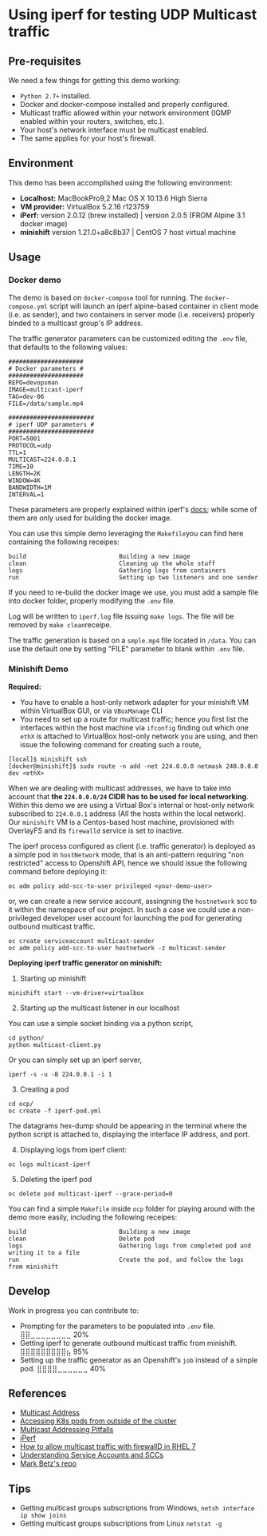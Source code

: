 # Using iperf for testing UDP Multicast traffic

## Pre-requisites

We need a few things for getting this demo working:

* ``Python 2.7+`` installed.
* Docker and docker-compose installed and properly configured.
* Multicast traffic allowed within your network environment (IGMP enabled within your routers, switches, etc.).
* Your host's network interface must be multicast enabled.
* The same applies for your host's firewall.

## Environment

This demo has been accomplished using the following environment:

* **Localhost:** MacBookPro9,2 Mac OS X 10.13.6 High Sierra
* **VM provider:** VirtualBox 5.2.16 r123759
* **iPerf:** version 2.0.12 (brew installed) | version 2.0.5 (FROM Alpine 3.1 docker image)
* **minishift** version 1.21.0+a8c8b37 | CentOS 7 host virtual machine

## Usage

### Docker demo

The demo is based on ``docker-compose`` tool for running. The ``docker-compose.yml`` script will launch an iperf alpine-based container in client mode (i.e. as sender),
and two containers in server mode (i.e. receivers) properly binded to a multicast group's IP address.

The traffic generator parameters can be customized editing the ``.env`` file, that defaults to the following values:

```
#####################
# Docker parameters #
#####################
REPO=devopsman
IMAGE=multicast-iperf
TAG=dev-06
FILE=/data/sample.mp4

########################
# iperf UDP parameters #
########################
PORT=5001
PROTOCOL=udp
TTL=1
MULTICAST=224.0.0.1
TIME=10
LENGTH=2K
WINDOW=4K
BANDWIDTH=1M
INTERVAL=1
```

These parameters are properly explained within iperf's [docs](https://iperf.fr/iperf-doc.php#doc); while some of them are only used for building the docker image.

You can use this simple demo leveraging the ``Makefile``you can find here containing the following receipes:

```
build                          Building a new image
clean                          Cleaning up the whole stuff
logs                           Gathering logs from containers
run                            Setting up two listeners and one sender
```
If you need to re-build the docker image we use, you must add a sample file into docker folder, properly modifying the ``.env`` file.

Log will be written to ``iperf.log`` file issuing ``make logs``. The file will be removed by ``make clean``receipe.

The traffic generation is based on a ``smple.mp4`` file located in ``/data``. You can use the default one by setting "FILE" parameter to blank within ``.env`` file.

### Minishift Demo

**Required:**

* You have to enable a host-only network adapter for your minishift VM within VirtualBox GUI, or via ``VBoxManage`` CLI
* You need to set up a route for multicast traffic; hence you first list the interfaces within the host machine via ``ifconfig`` finding out which one ``ethX`` is attached to VirtualBox host-only network you are using, and then issue the following command for creating such a route,

```
[local]$ minishift ssh
[docker@minishift]$ sudo route -n add -net 224.0.0.0 netmask 240.0.0.0 dev <ethX>
```

When we are dealing with multicast addresses, we have to take into account that **the ``224.0.0.0/24`` CIDR has to be used for local networking**. Within this demo we are using a Virtual Box's internal or host-only network subscribed to ``224.0.0.1`` address (All the hosts within the local network). Our ``minishift`` VM is a Centos-based host machine, provisioned with OverlayFS and its ``firewalld`` service is set to inactive.

The iperf process configured as client (i.e. traffic generator) is deployed as a simple pod in ``hostNetwork`` mode, that is an anti-pattern requiring "non restricted" access to Openshift API, hence we should issue the following command before deploying it:

```
oc adm policy add-scc-to-user privileged <your-demo-user>
```

or, we can create a new service account, assingning the ``hostnetwork`` scc to it within the namespace of our project. In such a case we could use a non-privileged developer user account for launching the pod for generating outbound multicast traffic.

```
oc create serviceaccount multicast-sender
oc adm policy add-scc-to-user hostnetwork -z multicast-sender
```

**Deploying iperf traffic generator on minishift:**

1. Starting up minishift

```
minishift start --vm-driver=virtualbox
```

2. Starting up the multicast listener in our localhost

You can use a simple socket binding via a python script,

```
cd python/
python multicast-client.py
```

Or you can simply set up an iperf server,

```
iperf -s -u -B 224.0.0.1 -i 1
```

3. Creating a pod

```
cd ocp/
oc create -f iperf-pod.yml
```

The datagrams hex-dump should be appearing in the terminal where the python script is attached to, displaying the interface IP address, and port.

4. Displaying logs from iperf client:

```
oc logs multicast-iperf
```

5. Deleting the iperf pod

```
oc delete pod multicast-iperf --grace-period=0
```

You can find a simple ``Makefile`` inside ``ocp`` folder for playing around with the demo more easily, including the following receipes:

```
build                          Building a new image
clean                          Delete pod
logs                           Gathering logs from completed pod and writing it to a file
run                            Create the pod, and follow the logs from minishift
```

## Develop

Work in progress you can contribute to:

* Prompting for the parameters to be populated into ``.env`` file. ⣿⣿⣀⣀⣀⣀⣀⣀⣀⣀ 20%	
* Getting iperf to generate outbound multicast traffic from minishift. ⣿⣿⣿⣿⣿⣿⣿⣿⣿⣦ 95%	
* Setting up the traffic generator as an Openshift's ``job`` instead of a simple pod. ⣿⣿⣿⣿⣀⣀⣀⣀⣀⣀ 40%

## References

* [Multicast Address](https://en.wikipedia.org/wiki/Multicast_address)
* [Accessing K8s pods from outside of the cluster](http://alesnosek.com/blog/2017/02/14/accessing-kubernetes-pods-from-outside-of-the-cluster/)
* [Multicast Addressing Pitfalls](http://aviadezra.blogspot.com/2009/07/multicast-ip-udp-igmp-multi-homed.html)
* [iPerf](https://iperf.fr)
* [How to allow multicast traffic with firewallD in RHEL 7](https://access.redhat.com/solutions/1587673)
* [Understanding Service Accounts and SCCs](https://blog.openshift.com/understanding-service-accounts-sccs/)
* [Mark Betz's repo](https://github.com/Markbnj/cluster-iperf)

## Tips

* Getting multicast groups subscriptions from Windows, ``netsh interface ip show joins``
* Getting multicast groups subscriptions from Linux ``netstat -g``
